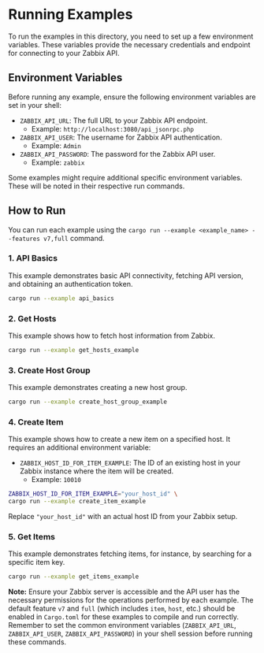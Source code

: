 # Running Examples

To run the examples in this directory, you need to set up a few environment variables. These variables provide the necessary credentials and endpoint for connecting to your Zabbix API.

## Environment Variables

Before running any example, ensure the following environment variables are set in your shell:

- `ZABBIX_API_URL`: The full URL to your Zabbix API endpoint.
  - Example: `http://localhost:3080/api_jsonrpc.php`
- `ZABBIX_API_USER`: The username for Zabbix API authentication.
  - Example: `Admin`
- `ZABBIX_API_PASSWORD`: The password for the Zabbix API user.
  - Example: `zabbix`

Some examples might require additional specific environment variables. These will be noted in their respective run commands.

## How to Run

You can run each example using the `cargo run --example <example_name> --features v7,full` command.

### 1. API Basics

This example demonstrates basic API connectivity, fetching API version, and obtaining an authentication token.

```bash
cargo run --example api_basics
```

### 2. Get Hosts

This example shows how to fetch host information from Zabbix.

```bash
cargo run --example get_hosts_example
```

### 3. Create Host Group

This example demonstrates creating a new host group.

```bash
cargo run --example create_host_group_example
```

### 4. Create Item

This example shows how to create a new item on a specified host.
It requires an additional environment variable:
- `ZABBIX_HOST_ID_FOR_ITEM_EXAMPLE`: The ID of an existing host in your Zabbix instance where the item will be created.
  - Example: `10010`

```bash
ZABBIX_HOST_ID_FOR_ITEM_EXAMPLE="your_host_id" \
cargo run --example create_item_example
```
Replace `"your_host_id"` with an actual host ID from your Zabbix setup.

### 5. Get Items

This example demonstrates fetching items, for instance, by searching for a specific item key.

```bash
cargo run --example get_items_example
```

**Note:** Ensure your Zabbix server is accessible and the API user has the necessary permissions for the operations performed by each example. The default feature `v7` and `full` (which includes `item`, `host`, etc.) should be enabled in `Cargo.toml` for these examples to compile and run correctly. Remember to set the common environment variables (`ZABBIX_API_URL`, `ZABBIX_API_USER`, `ZABBIX_API_PASSWORD`) in your shell session before running these commands.
